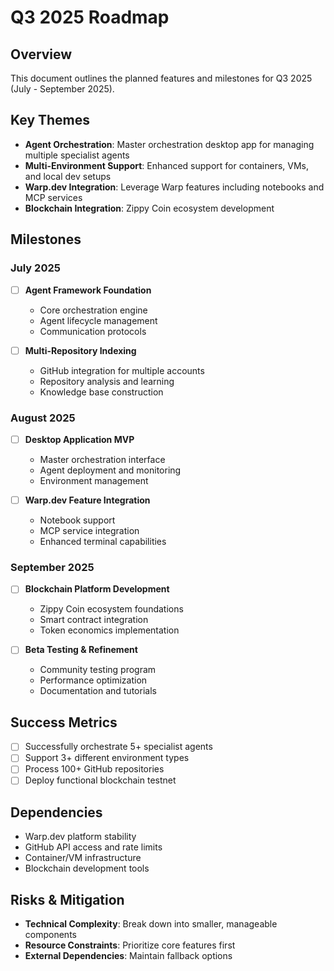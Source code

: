 # Q3 2025 Roadmap

## Overview
This document outlines the planned features and milestones for Q3 2025 (July - September 2025).

## Key Themes
- **Agent Orchestration**: Master orchestration desktop app for managing multiple specialist agents
- **Multi-Environment Support**: Enhanced support for containers, VMs, and local dev setups
- **Warp.dev Integration**: Leverage Warp features including notebooks and MCP services
- **Blockchain Integration**: Zippy Coin ecosystem development

## Milestones

### July 2025
- [ ] **Agent Framework Foundation**
  - Core orchestration engine
  - Agent lifecycle management
  - Communication protocols

- [ ] **Multi-Repository Indexing**
  - GitHub integration for multiple accounts
  - Repository analysis and learning
  - Knowledge base construction

### August 2025
- [ ] **Desktop Application MVP**
  - Master orchestration interface
  - Agent deployment and monitoring
  - Environment management

- [ ] **Warp.dev Feature Integration**
  - Notebook support
  - MCP service integration
  - Enhanced terminal capabilities

### September 2025
- [ ] **Blockchain Platform Development**
  - Zippy Coin ecosystem foundations
  - Smart contract integration
  - Token economics implementation

- [ ] **Beta Testing & Refinement**
  - Community testing program
  - Performance optimization
  - Documentation and tutorials

## Success Metrics
- [ ] Successfully orchestrate 5+ specialist agents
- [ ] Support 3+ different environment types
- [ ] Process 100+ GitHub repositories
- [ ] Deploy functional blockchain testnet

## Dependencies
- Warp.dev platform stability
- GitHub API access and rate limits
- Container/VM infrastructure
- Blockchain development tools

## Risks & Mitigation
- **Technical Complexity**: Break down into smaller, manageable components
- **Resource Constraints**: Prioritize core features first
- **External Dependencies**: Maintain fallback options
